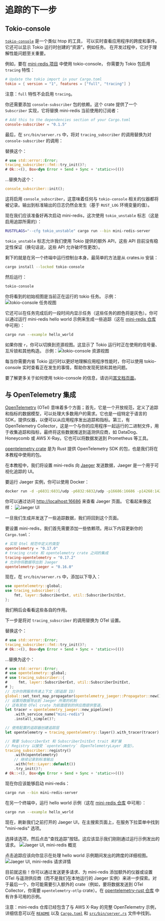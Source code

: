 # 追踪的下一步

## Tokio-console

[`tokio-console`](https://github.com/tokio-rs/console) 是一个类似 htop 的工具，
可以实时查看应用程序的跨度和事件。它还可以显示 Tokio 运行时创建的“资源”，例如任务。
在开发过程中，它对于理解性能问题至关重要。

例如，要在 [mini-redis 项目](https://github.com/tokio-rs/mini-redis) 中使用 tokio-console，
你需要为 Tokio 包启用 `tracing` 特性：

```toml
# Update the tokio import in your Cargo.toml
tokio = { version = "1", features = ["full", "tracing"] }
```

注意：`full` 特性不会启用 `tracing`。

你还需要添加 `console-subscriber` 包的依赖。这个 crate 提供了一个 `Subscriber` 实现，它将替换 mini-redis 当前使用的订阅者：

```toml
# Add this to the dependencies section of your Cargo.toml
console-subscriber = "0.1.5"
```

最后，在 `src/bin/server.rs` 中，将对 `tracing_subscriber` 的调用替换为对 `console-subscriber` 的调用：

替换这个：

```rust
# use std::error::Error;
tracing_subscriber::fmt::try_init()?;
# Ok::<(), Box<dyn Error + Send + Sync + 'static>>(())
```

...替换为这个：

```rust
console_subscriber::init();
```

这将启用 `console_subscriber`，这意味着任何与 `tokio-console` 相关的仪器都将被记录。输出到标准输出的日志仍然会发生（基于 `RUST_LOG` 环境变量的值）。

现在我们应该准备好再次启动 mini-redis，这次使用 `tokio_unstable` 标志（这是启用追踪所需的）：

```sh
RUSTFLAGS="--cfg tokio_unstable" cargo run --bin mini-redis-server
```

`tokio_unstable` 标志允许我们使用 Tokio 提供的额外 API，这些 API 目前没有稳定性保证（换句话说，这些 API 允许破坏性更改）。

剩下的就是在另一个终端中运行控制台本身。最简单的方法是从 crates.io 安装：

```sh
cargo install --locked tokio-console
```

然后运行：

```sh
tokio-console
```

你将看到的初始视图是当前正在运行的 tokio 任务。
示例：![tokio-console 任务视图](https://raw.githubusercontent.com/tokio-rs/console/main/assets/tasks_list.png)

它还可以在任务完成后的一段时间内显示任务（这些任务的颜色将是灰色）。你可以通过运行 mini-redis hello world 示例来生成一些追踪（这在 [mini-redis 仓库](https://github.com/tokio-rs/mini-redis) 中可用）：

```sh
cargo run --example hello_world
```

如果你按 `r`，你可以切换到资源视图。这显示了 Tokio 运行时正在使用的信号量、互斥锁和其他构造。
示例：![tokio-console 资源视图](https://raw.githubusercontent.com/tokio-rs/console/main/assets/resources.png)

每当你需要内省 Tokio 运行时以更好地理解应用程序性能时，你可以使用 tokio-console 实时查看正在发生的事情，帮助你发现死锁和其他问题。

要了解更多关于如何使用 tokio-console 的信息，请访问[其文档页面](https://docs.rs/tokio-console/latest/tokio_console/#using-the-console)。

## 与 OpenTelemetry 集成

[OpenTelemetry](https://opentelemetry.io/) (OTel) 意味着多个方面；首先，它是一个开放规范，定义了追踪和指标的数据模型，可以处理大多数用户的需求。它也是一组特定于语言的 SDK，提供仪器，以便可以从应用程序发出追踪和指标。第三，有 OpenTelemetry Collector，这是一个与你的应用程序一起运行的二进制文件，用于收集追踪和指标，最终将这些数据推送到遥测供应商，如 DataDog、Honeycomb 或 AWS X-Ray。它也可以将数据发送到 Prometheus 等工具。

[opentelemetry crate](https://crates.io/crates/opentelemetry) 是为 Rust 提供 OpenTelemetry SDK 的包，也是我们将在本教程中使用的包。

在本教程中，我们将设置 mini-redis 向 [Jaeger](https://www.jaegertracing.io/) 发送数据，Jaeger 是一个用于可视化追踪的 UI。

要运行 Jaeger 实例，你可以使用 Docker：

```sh
docker run -d -p6831:6831/udp -p6832:6832/udp -p16686:16686 -p14268:14268 jaegertracing/all-in-one:latest
```

你可以通过访问 <http://localhost:16686> 来查看 Jaeger 页面。
它看起来像这样：
![Jaeger UI](/img/tracing-next-steps/jaeger-first-pageload.png)

一旦我们生成并发送了一些追踪数据，我们将回到这个页面。

要设置 mini-redis，我们首先需要添加一些依赖项。用以下内容更新你的 `Cargo.toml`：

```toml
# 实现 Otel 规范中定义的类型
opentelemetry = "0.17.0"
# tracing crate 和 opentelemetry crate 之间的集成
tracing-opentelemetry = "0.17.2" 
# 允许你将数据导出到 Jaeger
opentelemetry-jaeger = "0.16.0"
```

现在，在 `src/bin/server.rs` 中，添加以下导入：

```rust
use opentelemetry::global;
use tracing_subscriber::{
    fmt, layer::SubscriberExt, util::SubscriberInitExt,
};
```

我们稍后会看看这些各自的作用。

下一步是将对 `tracing_subscriber` 的调用替换为 OTel 设置。

替换这个：

```rust
# use std::error::Error;
tracing_subscriber::fmt::try_init()?;
# Ok::<(), Box<dyn Error + Send + Sync + 'static>>(())
```

...替换为这个：

```rust
# use std::error::Error;
# use opentelemetry::global;
# use tracing_subscriber::{
#     fmt, layer::SubscriberExt, util::SubscriberInitExt,
# };
// 允许你跨服务传递上下文（即追踪 ID）
global::set_text_map_propagator(opentelemetry_jaeger::Propagator::new());
// 设置将数据导出到 Jaeger 所需的机制
// 还有其他 OTel crate 为前面提到的供应商提供管道。
let tracer = opentelemetry_jaeger::new_pipeline()
    .with_service_name("mini-redis")
    .install_simple()?;

// 使用配置的追踪器创建追踪层
let opentelemetry = tracing_opentelemetry::layer().with_tracer(tracer);

// 需要 SubscriberExt 和 SubscriberInitExt trait 来扩展
// Registry 以接受 `opentelemetry`（OpenTelemetryLayer 类型）。
tracing_subscriber::registry()
    .with(opentelemetry)
    // 继续记录到标准输出
    .with(fmt::Layer::default())
    .try_init()?;
# Ok::<(), Box<dyn Error + Send + Sync + 'static>>(())
```

现在你应该能够启动 mini-redis：

```sh
cargo run --bin mini-redis-server
```

在另一个终端中，运行 hello world 示例（这在 [mini-redis 仓库](https://github.com/tokio-rs/mini-redis) 中可用）：

```sh
cargo run --example hello_world
```

现在，刷新我们之前打开的 Jaeger UI，在主搜索页面上，在服务下拉菜单中找到 "mini-redis" 选项。

选择该选项，然后点击"查找追踪"按钮。这应该显示我们刚刚通过运行示例发出的请求。
![Jaeger UI, mini-redis 概览](/img/tracing-next-steps/jaeger-mini-redis-overview.png)

点击追踪应该向你显示在处理 hello world 示例期间发出的跨度的详细视图。
![Jaeger UI, mini-redis 请求详情](/img/tracing-next-steps/jaeger-mini-redis-trace-details.png)

目前就这些！你可以通过发送更多请求、为 mini-redis 添加额外的仪器或设置 OTel 与遥测供应商（而不是我们在本地运行的 Jaeger 实例）来进一步探索。对于最后一个，你可能需要引入额外的 crate（例如，要将数据发送到 OTel Collector，你需要 `opentelemetry-otlp` crate）。在 [opentelemetry-rust 仓库](https://github.com/open-telemetry/opentelemetry-rust/tree/main/examples) 中有许多可用的示例。

注意：mini-redis 仓库已经包含了与 AWS X-Ray 的完整 OpenTelemetry 示例，详细信息可以在 [`README`](https://github.com/tokio-rs/mini-redis#aws-x-ray-example) 以及 [`Cargo.toml`](https://github.com/tokio-rs/mini-redis/blob/24d9d9f466d9078c46477bf5c2d68416553b9872/Cargo.toml#L35-L41) 和 [`src/bin/server.rs`](https://github.com/tokio-rs/mini-redis/blob/24d9d9f466d9078c46477bf5c2d68416553b9872/src/bin/server.rs#L59-L94) 文件中找到。